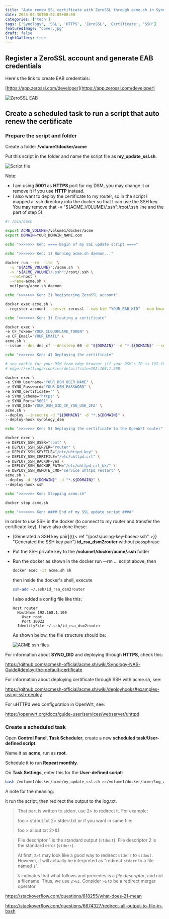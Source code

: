 ```yaml
---
title: "Auto renew SSL certificate with ZeroSSL through acme.sh in Synology"
date: 2023-04-30T00:02:02+08:00
categories: ['tech']
tags: ['Synology', 'SSL', 'HTTPS', 'ZeroSSL', 'Certificate', 'SSH']
featuredImage: "cover.jpg"
draft: false
lightGallery: true
---
```


## Register a ZeroSSL account and generate EAB credentials

Here's the link to create EAB credentials:

[https://app.zerossl.com/developer](https://app.zerossl.com/developer)

![ZeroSSL EAB](ZeroSSL_EAB.webp)

## Create a scheduled task to run a script that auto renew the certificate

### Prepare the script and folder

Create a folder **/volume1/docker/acme**

Put this script in the folder and name the script file as **my_update_ssl.sh**.

![Script file](docker_files.png)

Note:

* I am using **5001** as **HTTPS** port for my DSM, you may change it or remove it if you use **HTTP** instead.
* I also want to deploy the certificate to my router, so in the script I mapped a .ssh directory into the docker so that I can use the SSH key. You may remove that -v "${ACME_VOLUME}/.ssh":/root/.ssh line and the part of step 5).

```sh
#! /bin/bash

export ACME_VOLUME=/volume1/docker/acme
export DOMAIN=YOUR_DOMAIN_NAME.com

echo ">>>>>>> Ken: ==== Begin of my SSL update script ===="

echo ">>>>>>> Ken: 1) Running acme.sh daemon..."

docker run --rm  -itd  \
  -v "${ACME_VOLUME}":/acme.sh  \
  -v "${ACME_VOLUME}/.ssh":/root/.ssh \
  --net=host \
  --name=acme.sh \
  neilpang/acme.sh daemon

echo ">>>>>>> Ken: 2) Registering ZeroSSL account"

docker exec acme.sh \
--register-account --server zerossl --eab-kid "YOUR_EAB_KID" --eab-hmac-key "YOUR_EAB_HMAC_KEY"

echo ">>>>>>> Ken: 3) Creating a certificate"

docker exec \
-e CF_Token="YOUR_CLOUDFLARE_TOKEN" \
-e CF_Email="YOUR_EMAIL" \
acme.sh \
--issue --dns dns_cf --dnssleep 60 -d "${DOMAIN}" -d "*.${DOMAIN}" --server zerossl

echo ">>>>>>> Ken: 4) Deploying the certificate"

# see cookie for your DSM from edge browser (if your DSM's IP is 192.168.1.200):
# edge://settings/cookies/detail?site=192.168.1.200

docker exec \
-e SYNO_Username="YOUR_DSM_USER_NAME" \
-e SYNO_Password="YOUR_DSM_PASSWORD" \
-e SYNO_Certificate="" \
-e SYNO_Scheme="https" \
-e SYNO_Port="5001" \
-e SYNO_DID='YOUR_DSM_DID_IF_YOU_USE_2FA' \
acme.sh \
--deploy --insecure -d "${DOMAIN}" -d "*.${DOMAIN}" \
--deploy-hook synology_dsm

echo ">>>>>>> Ken: 5) Deploying the certificate to the OpenWrt router"

docker exec \
-e DEPLOY_SSH_USER="root" \
-e DEPLOY_SSH_SERVER="router" \
-e DEPLOY_SSH_KEYFILE="/etc/uhttpd.key" \
-e DEPLOY_SSH_CERTFILE="/etc/uhttpd.crt" \
-e DEPLOY_SSH_BACKUP=yes \
-e DEPLOY_SSH_BACKUP_PATH="/etc/uhttpd_crt_bk/" \
-e DEPLOY_SSH_REMOTE_CMD="service uhttpd restart" \
acme.sh \
--deploy -d "${DOMAIN}" -d "*.${DOMAIN}" \
--deploy-hook ssh

echo ">>>>>>> Ken: Stopping acme.sh"

docker stop acme.sh

echo ">>>>>>> Ken: #### End of my SSL update script ####"
```

In order to use SSH in the docker (to connect to my router and transfer the certificate key), I have also done these:

* [Generated a SSH key pair]({{< ref "/posts/using-key-based-ssh" >}} "Generated the SSH key pair") **id_rsa_dsm2router** without passphrase

* Put the SSH private key to the **/volume1/docker/acme/.ssh** folder

* Run the docker as shown in the docker run --rm ... script above, then 

  ```sh
  docker exec -it acme.sh sh
  ```

  then inside the docker's shell, execute 

  ```sh
  ssh-add ~/.ssh/id_rsa_dsm2router
  ```

  I also added a config file like this: 

  ```
  Host router
  	HostName 192.168.1.100
      User root
      Port 10022
  	IdentityFile ~/.ssh/id_rsa_dsm2router
  ```

  As shown below, the file structure should be:

  ![ACME ssh files](acme_ssh.png)

For information about **SYNO_DID** and deploying through **HTTPS**, check this:

https://github.com/acmesh-official/acme.sh/wiki/Synology-NAS-Guide#deploy-the-default-certificate

For information about deploying certificate through SSH with acme.sh, see:

https://github.com/acmesh-official/acme.sh/wiki/deployhooks#examples-using-ssh-deploy

For uHTTPd web configuration in OpenWrt, see:

https://openwrt.org/docs/guide-user/services/webserver/uhttpd

### Create a scheduled task

Open **Control Panel**, **Task Scheduler**, create a new **scheduled task**/**User-defined script**.

Name it as **acme**, run as **root**.

Schedule it to run **Repeat monthly**.

On **Task Settings**, enter this for the **User-defined script**:

```bash
bash /volume1/docker/acme/my_update_ssl.sh >>/volume1/docker/acme/log_acme/log.txt 2>&1
```

A note for the meaning:

it run the script, then redirect the output to the log.txt.

> That part is written to stderr, use 2> to redirect it. For example:
>
> foo > stdout.txt 2> stderr.txt
> or if you want in same file:
>
> foo > allout.txt 2>&1

> File descriptor 1 is the standard output (`stdout`).
> File descriptor 2 is the standard error (`stderr`).
>
> At first, `2>1` may look like a good way to redirect `stderr` to `stdout`. However, it will actually be interpreted as "redirect `stderr` to a file named `1`".
>
> `&` indicates that what follows and precedes is a *file descriptor*, and not a filename. Thus, we use `2>&1`. Consider `>&` to be a redirect merger operator.

https://stackoverflow.com/questions/818255/what-does-21-mean

https://stackoverflow.com/questions/6674327/redirect-all-output-to-file-in-bash
